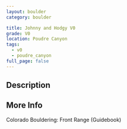 ```yaml
---
layout: boulder
category: boulder

title: Johnny and Hodgy V0
grade: V0
location: Poudre Canyon
tags:
  - v0
  - poudre_canyon
full_page: false
---
```


## Description


## More Info
Colorado Bouldering: Front Range (Guidebook)
